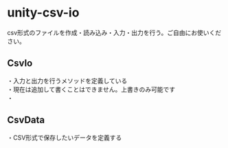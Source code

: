 # unity-csv-io
csv形式のファイルを作成・読み込み・入力・出力を行う。ご自由にお使いください。

## CsvIo
・入力と出力を行うメソッドを定義している  
・現在は追加して書くことはできません。上書きのみ可能です  
・  

## CsvData
・CSV形式で保存したいデータを定義する  
